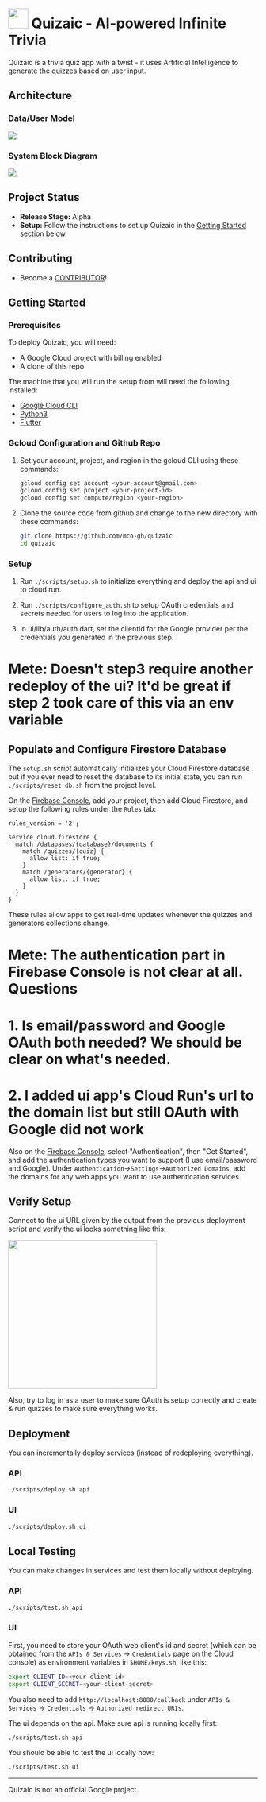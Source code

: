 # <img src="ui/assets/images/logo.png" height="40"> Quizaic - AI-powered Infinite Trivia

Quizaic is a trivia quiz app with a twist - it uses Artificial Intelligence to generate the quizzes based on user input.


## Architecture

### Data/User Model
<img src="ui/assets/images/datauser.png">

### System Block Diagram
<img src="ui/assets/images/system.png">

## Project Status

* **Release Stage:** Alpha
* **Setup:** Follow the instructions to set up Quizaic in the [Getting Started](#getting-started) section below.

## Contributing

* Become a [CONTRIBUTOR](./CONTRIBUTING.md)!

## Getting Started

### Prerequisites

To deploy Quizaic, you will need:
<!-- * 3 Google Cloud projects (ops, stage, prod) with billing enabled on each) -->
* A Google Cloud project with billing enabled
* A clone of this repo

The machine that you will run the setup from will need the following installed:
<!-- * [Terraform](https://learn.hashicorp.com/tutorials/terraform/install-cli) -->
* [Google Cloud CLI](https://cloud.google.com/sdk/docs/install)
* [Python3](https://www.python.org/downloads)
* [Flutter](https://flutter.dev)

### Gcloud Configuration and Github Repo

1. Set your account, project, and region in the gcloud CLI using these commands:

    ```bash
    gcloud config set account <your-account@gmail.com>
    gcloud config set project <your-project-id>
    gcloud config set compute/region <your-region>
    ```

1. Clone the source code from github and change to the new directory with these commands:

    ```bash
    git clone https://github.com/mco-gh/quizaic
    cd quizaic
    ```

### Setup

1. Run `./scripts/setup.sh` to initialize everything and deploy the api and ui to cloud run.

2. Run `./scripts/configure_auth.sh` to setup OAuth credentials and secrets
   needed for users to log into the application.

3. In ui/lib/auth/auth.dart, set the clientId for the Google provider per the credentials you generated in the previous step.

# Mete: Doesn't step3 require another redeploy of the ui? It'd be great if step 2 took care of this via an env variable

## Populate and Configure Firestore Database

The `setup.sh` script automatically initializes your Cloud Firestore database but if you ever need to reset the database to its initial state, you can run `./scripts/reset_db.sh` from the project level.

On the [Firebase Console](https://console.firebase.google.com/), add your project, then add Cloud Firestore, and setup the following rules under the `Rules` tab:

```
rules_version = '2';

service cloud.firestore {
  match /databases/{database}/documents {
    match /quizzes/{quiz} {
      allow list: if true;
    }
    match /generators/{generator} {
      allow list: if true;
    }
  }
}
```
These rules allow apps to get real-time updates whenever the quizzes and generators collections change.

# Mete: The authentication part in Firebase Console is not clear at all. Questions
# 1. Is email/password and Google OAuth both needed? We should be clear on what's needed. 
# 2. I added ui app's Cloud Run's url to the domain list but still OAuth with Google did not work 
Also on the [Firebase Console](https://console.firebase.google.com/), select "Authentication", then "Get Started", and add the authentication types you want to support (I use email/password and Google). Under `Authentication`->`Settings`->`Authorized Domains`, add the domains for any web apps you want to use authentication services. 

## Verify Setup

Connect to the ui URL given by the output from the previous deployment script and
verify the ui looks something like this:

<img src="ui/assets/images/ui.png" height="300">

Also, try to log in as a user to make sure OAuth is setup correctly and create &
run quizzes to make sure everything works.

## Deployment

You can incrementally deploy services (instead of redeploying everything).

### API

```bash
./scripts/deploy.sh api
```

### UI

```bash
./scripts/deploy.sh ui
```

## Local Testing

You can make changes in services and test them locally without deploying.

### API

```bash
./scripts/test.sh api
```

### UI

First, you need to store your OAuth web client's id and secret (which
can be obtained from the `APIs & Services` -> `Credentials` page on the Cloud
console) as environment variables in `$HOME/keys.sh`, like this:

```bash
export CLIENT_ID=<your-client-id>
export CLIENT_SECRET=<your-client-secret>
```

You also need to add `http://localhost:8080/callback` under `APIs & Services` ->
`Credentials` -> `Authorized redirect URIs`.

The ui depends on the api. Make sure api is running locally first:

```bash
./scripts/test.sh api
```

You should be able to test the ui locally now:

```bash
./scripts/test.sh ui
```

---

Quizaic is not an official Google project.
